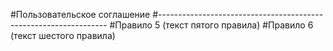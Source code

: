 #Пользовательское соглашение
#-----------------------------------------------------------------
#Правило 5 (текст пятого правила)
#Правило 6 (текст шестого правила)